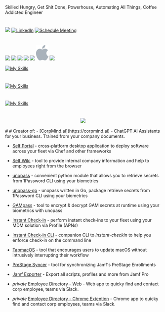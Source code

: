 
Skilled Hungry, Get Shit Done, Powerhouse, ‎Automating All Things, Coffee Addicted Engineer
#
<a href="https://github.com/amadotejada"><img src="https://media.giphy.com/media/hvRJCLFzcasrR4ia7z/giphy.gif" width="5%"></a> [![LinkedIn](https://img.shields.io/badge/-Linkedin-0077B5?style=for-the-badge&logo=linkedin&logoColor=white)](https://www.linkedin.com/in/amadotejada) [![Schedule Meeting](https://img.shields.io/badge/-schedule_meeting-success?style=for-the-badge&logo=gcal)](https://calendly.com/amadotejada/meet)
#
<img src="https://cdn.jsdelivr.net/npm/programming-languages-logos/src/python/python.png" height="50"> <img src="https://cdn.jsdelivr.net/npm/programming-languages-logos/src/go-old/go-old.png" height="50"> <img src="https://cdn.jsdelivr.net/gh/devicons/devicon/icons/vim/vim-original.svg" height="50"/> <img src="https://cdn.jsdelivr.net/gh/devicons/devicon/icons/vscode/vscode-original.svg" height="50"/> <img src="https://cdn.jsdelivr.net/gh/devicons/devicon/icons/linux/linux-original.svg" height="50"/> <img src="https://raw.githubusercontent.com/logo/apple/00fa94ee3384286b871f80d33f8fdeb29d1421c0/images/logo.svg" height="50"/> <img src="https://cdn.jsdelivr.net/gh/devicons/devicon/icons/windows8/windows8-original.svg" height="50"/> 

[![My Skills](https://skillicons.dev/icons?i=js,html,css,wasm)](https://skillicons.dev)
#
[![My Skills](https://skillicons.dev/icons?i=java,kotlin,nodejs,figma&theme=light)](https://skillicons.dev)
#
[![My Skills](https://skillicons.dev/icons?i=aws,gcp,azure,react,vue,flutter&perline=3)](https://skillicons.dev)
#

<p align="center">
  <a href="https://skillicons.dev">
    <img src="https://skillicons.dev/icons?i=git,kubernetes,docker,c,vim" />
  </a>
</p>
#          
#
Creator of:
- [CorpMind.ai](https://corpmind.ai) - ChatGPT AI Assistants for your business. Trained from your company documents.

- [Self Portal](https://github.com/amadotejada/self-portal) - cross-platform desktop application to deploy software across your fleet via Chef and other frameworks

- [Self Wiki](https://github.com/amadotejada/self-wiki) - tool to provide internal company information and help to employees right from the browser

- [unopass](https://github.com/amadotejada/unopass) - convenient python module that allows you to retrieve secrets from 1Password CLI using your biometrics

- [unopass-go](https://github.com/amadotejada/unopass-go) - unopass written in Go, package retrieve secrets from 1Password CLI using your biometrics

- [GAMpass](https://github.com/amadotejada/GAMpass) - tool to encrypt & decrypt GAM secrets at runtime using your biometrics with unopass

- [Instant Check-in](https://github.com/amadotejada/instant-checkin) - perform instant check-ins to your fleet using your MDM solution via Profile (APNs)

- [Instant Check-in CLI](https://github.com/amadotejada/instant-checkin-cli) - companion CLI to *instant-checkin* to help you enforce check-in on the command line

- [TapmacOS](https://github.com/amadotejada/TapmacOS) - tool that encourages users to update macOS without intrusively interrupting their workflow 

- [PreStage Syncer](https://github.com/amadotejada/jamf_prestage_syncer) - tool for synchronizing Jamf's PreStage Enrollments

- [Jamf Exporter](https://github.com/amadotejada/jamf-exporter) - Export all scripts, proflles and more from Jamf Pro

- *private* [Employee Directory - Web](https://github.com/amadotejada/employee-dir-web) - Web app to quicky find and contact corp employee, teams via Slack.

- *private* [Employee Directory - Chrome Extention](https://github.com/amadotejada/employee-dir-ext) - Chrome app to quicky find and contact corp employees, teams via Slack.

<br/>

<!-- <img alt="GIF" src="https://media.giphy.com/media/13HgwGsXF0aiGY/giphy.gif" width="50%" height="50%"/> -->
